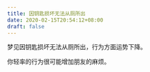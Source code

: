 ```yaml
---
title: 因钥匙损坏无法从厕所出
date: 2020-02-15T20:54:12+08:00
draft: false
---
```


梦见因钥匙损坏无法从厕所出，行为方面运势下降。

你轻率的行为很可能增加朋友的麻烦。

